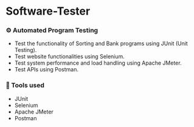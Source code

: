 # Software-Tester

### ⚙️ Automated Program Testing 
- Test the functionality of Sorting and Bank programs using JUnit (Unit Testing).
- Test website functionalities using Selenium.
- Test system performance and load handling using Apache JMeter.
- Test APIs using Postman.

 
### 🧰 Tools used 
- JUnit
- Selenium
- Apache JMeter
- Postman
